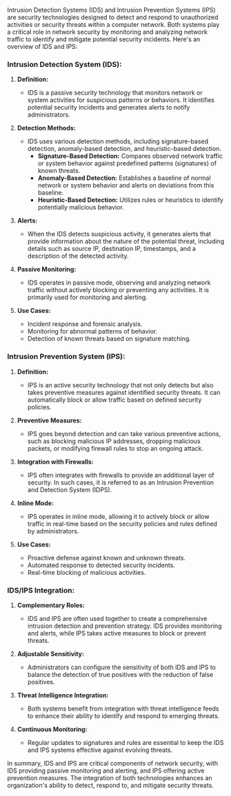 Intrusion Detection Systems (IDS) and Intrusion Prevention Systems (IPS) are security technologies designed to detect and respond to unauthorized activities or security threats within a computer network. Both systems play a critical role in network security by monitoring and analyzing network traffic to identify and mitigate potential security incidents. Here's an overview of IDS and IPS:

### Intrusion Detection System (IDS):

1. **Definition:**
   - IDS is a passive security technology that monitors network or system activities for suspicious patterns or behaviors. It identifies potential security incidents and generates alerts to notify administrators.

2. **Detection Methods:**
   - IDS uses various detection methods, including signature-based detection, anomaly-based detection, and heuristic-based detection.
      - **Signature-Based Detection:** Compares observed network traffic or system behavior against predefined patterns (signatures) of known threats.
      - **Anomaly-Based Detection:** Establishes a baseline of normal network or system behavior and alerts on deviations from this baseline.
      - **Heuristic-Based Detection:** Utilizes rules or heuristics to identify potentially malicious behavior.

3. **Alerts:**
   - When the IDS detects suspicious activity, it generates alerts that provide information about the nature of the potential threat, including details such as source IP, destination IP, timestamps, and a description of the detected activity.

4. **Passive Monitoring:**
   - IDS operates in passive mode, observing and analyzing network traffic without actively blocking or preventing any activities. It is primarily used for monitoring and alerting.

5. **Use Cases:**
   - Incident response and forensic analysis.
   - Monitoring for abnormal patterns of behavior.
   - Detection of known threats based on signature matching.

### Intrusion Prevention System (IPS):

1. **Definition:**
   - IPS is an active security technology that not only detects but also takes preventive measures against identified security threats. It can automatically block or allow traffic based on defined security policies.

2. **Preventive Measures:**
   - IPS goes beyond detection and can take various preventive actions, such as blocking malicious IP addresses, dropping malicious packets, or modifying firewall rules to stop an ongoing attack.

3. **Integration with Firewalls:**
   - IPS often integrates with firewalls to provide an additional layer of security. In such cases, it is referred to as an Intrusion Prevention and Detection System (IDPS).

4. **Inline Mode:**
   - IPS operates in inline mode, allowing it to actively block or allow traffic in real-time based on the security policies and rules defined by administrators.

5. **Use Cases:**
   - Proactive defense against known and unknown threats.
   - Automated response to detected security incidents.
   - Real-time blocking of malicious activities.

### IDS/IPS Integration:

1. **Complementary Roles:**
   - IDS and IPS are often used together to create a comprehensive intrusion detection and prevention strategy. IDS provides monitoring and alerts, while IPS takes active measures to block or prevent threats.

2. **Adjustable Sensitivity:**
   - Administrators can configure the sensitivity of both IDS and IPS to balance the detection of true positives with the reduction of false positives.

3. **Threat Intelligence Integration:**
   - Both systems benefit from integration with threat intelligence feeds to enhance their ability to identify and respond to emerging threats.

4. **Continuous Monitoring:**
   - Regular updates to signatures and rules are essential to keep the IDS and IPS systems effective against evolving threats.

In summary, IDS and IPS are critical components of network security, with IDS providing passive monitoring and alerting, and IPS offering active prevention measures. The integration of both technologies enhances an organization's ability to detect, respond to, and mitigate security threats.
